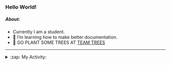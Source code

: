 ### Hello World!

##### About:
- Currently I am a student.
- 🌱 I’m learning how to make better documentation.
- 🌱 GO PLANT SOME TREES AT [TEAM TREES](https://teamtrees.org/)

---
<details>
  <summary>:zap: My Activity:</summary>
  
<!--START_SECTION:waka-->
![Code Time](http://img.shields.io/badge/Code%20Time-1%2C142%20hrs%2028%20mins-blue)

**I'm a Night 🦉** 

```text
🌞 Morning                1489 commits        ██░░░░░░░░░░░░░░░░░░░░░░░   09.42 % 
🌆 Daytime                5545 commits        █████████░░░░░░░░░░░░░░░░   35.07 % 
🌃 Evening                4535 commits        ███████░░░░░░░░░░░░░░░░░░   28.68 % 
🌙 Night                  4242 commits        ███████░░░░░░░░░░░░░░░░░░   26.83 % 
```
📅 **I'm Most Productive on Wednesday** 

```text
Monday                   2353 commits        ████░░░░░░░░░░░░░░░░░░░░░   14.88 % 
Tuesday                  2083 commits        ███░░░░░░░░░░░░░░░░░░░░░░   13.17 % 
Wednesday                3656 commits        ██████░░░░░░░░░░░░░░░░░░░   23.12 % 
Thursday                 1985 commits        ███░░░░░░░░░░░░░░░░░░░░░░   12.55 % 
Friday                   1537 commits        ██░░░░░░░░░░░░░░░░░░░░░░░   09.72 % 
Saturday                 1405 commits        ██░░░░░░░░░░░░░░░░░░░░░░░   08.89 % 
Sunday                   2792 commits        ████░░░░░░░░░░░░░░░░░░░░░   17.66 % 
```


📊 **This Week I Spent My Time On** 

```text
🔥 Editors: 
VS Code                  6 hrs 21 mins       █████████████████████████   100.00 % 

🐱‍💻 Projects: 
giveth-dapps-v2          3 hrs 33 mins       ██████████████░░░░░░░░░░░   55.98 % 
praise                   2 hrs 30 mins       ██████████░░░░░░░░░░░░░░░   39.41 % 
impact-graph             17 mins             █░░░░░░░░░░░░░░░░░░░░░░░░   04.61 % 
```


 Last Updated on 28/06/2023 20:10:57 UTC
<!--END_SECTION:waka-->
</details>
